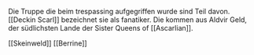 Die Truppe die beim trespassing aufgegriffen wurde sind Teil davon. [[Deckin Scarl]] bezeichnet sie als fanatiker. Die kommen aus Aldvir Geld, der südlichsten Lande der Sister Queens of [[Ascarlian]].

[[Skeinweld]]
[[Berrine]]
